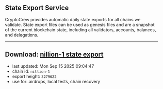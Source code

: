 ## State Export Service
CryptoCrew provides automatic daily state exports for all chains we validate. State export files can be used as genesis files and are a snapshot of the current blockchain state, including all validators, accounts, balances, and delegations.

---
**Download: [nillion-1 state export](https://ccv-s3.nbg1.your-objectstorage.com/SERVICE/nillion/nillion-1_export_3279622.json)**
---

- last updated: Mon Sep 15 2025 09:04:47
- chain id: `nillion-1`
- export height: `3279622`
- use for: airdrops, local tests, chain recovery
